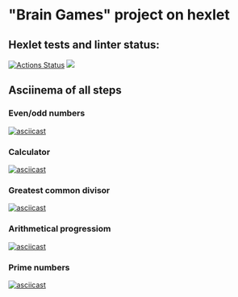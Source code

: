 # "Brain Games" project on hexlet
## Hexlet tests and linter status:
[![Actions Status](https://github.com/kudrDaniel/java-project-61/workflows/hexlet-check/badge.svg)](https://github.com/kudrDaniel/java-project-61/actions)
<a href="https://codeclimate.com/github/kudrDaniel/java-project-61/maintainability"><img src="https://api.codeclimate.com/v1/badges/e2d7877565d92ebb88dd/maintainability" /></a>
## Asciinema of all steps
### Even/odd numbers
[![asciicast](https://asciinema.org/a/584826.svg)](https://asciinema.org/a/584826)
### Calculator
[![asciicast](https://asciinema.org/a/584827.svg)](https://asciinema.org/a/584827)
### Greatest common divisor
[![asciicast](https://asciinema.org/a/584828.svg)](https://asciinema.org/a/584828)
### Arithmetical progressiom
[![asciicast](https://asciinema.org/a/584829.svg)](https://asciinema.org/a/584829)
### Prime numbers
[![asciicast](https://asciinema.org/a/584830.svg)](https://asciinema.org/a/584830)
